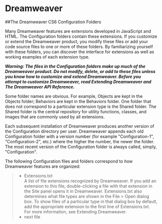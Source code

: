 Dreamweaver
===========

##The Dreamweaver CS6 Configuration Folders

Many Dreamweaver features are extensions developed in JavaScript and HTML. The Configuration folders contain these extensions. If you customize or extend the Dreamweaver product, you modify these files or add your code source files to one or more of these folders. By familiarizing yourself with these folders, you can discover the interface for extensions as well as working examples of each extension type.

***Warning: The files in the Configuration folders make up much of the Dreamweaver product. Do not modify, delete, or add to these files unless you know how to customize and extend Dreamweaver. Before you attempt to customize Dreamweaver, read Extending Dreamweaver and The Dreamweaver API Reference.*** 

Some folder names are obvious. For example, Objects are kept in the Objects folder; Behaviors are kept in the Behaviors folder. One folder that does not correspond to a particular extension type is the Shared folder. The Shared folder is the central repository for utility functions, classes, and images that are commonly used by all extensions.

Each subsequent installation of Dreamweaver produces another version of the Configuration directory per user. Dreamweaver appends each old Configuration folder with a version number (for example "Configuration-1", "Configuration-2", etc.) where the higher the number, the newer the folder. The most recent version of the Configuration folder is always called, simply, "Configuration".

The following Configuration files and folders correspond to how Dreamweaver features are organized:

> - Extensions.txt	
>	A list of file extensions recognized by Dreamweaver.
>	If you add an extension to this file, double-clicking a file with that extension in the Site panel opens it in Dreamweaver.
>	Extensions.txt also determines what file types are shown in the File > Open dialog box. To show files of a particular type in that dialog box by default, add the appropriate extension to the first line of Extensions.txt. For more information, see Extending Dreamweaver.
> - next file
